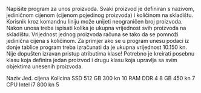 Napišite program za unos proizvoda. Svaki proizvod je definiran s nazivom, jediničnom cijenom (cijenom pojedinog proizvoda) i količinom na skladištu. Korisnik kroz komandnu liniju može unijeti neograničen broj proizvoda. Nakon unosa treba ispisati kolika je ukupna vrijednost svih proizvoda na skladištu. Vrijednost jednog proizvoda računa se tako da se pomnoži jedinična cijena s količinom. Za primjer ako se u program unesu podaci iz donje tablice program treba izračunati da je ukupna vrijednost 10.150 kn. Nije dopušten izravan pristup atributima klase! Potrebno je kreirati posebnu klasu koja definira jedan proizvod i drugu klasu koja upravlja sa svim objektima unesenih proizvoda.

Naziv Jed. cijena Kolicina
SSD 512 GB 300 kn 10
RAM DDR 4 8 GB 450 kn 7
CPU Intel i7 800 kn 5

